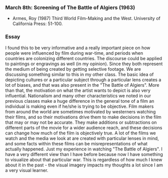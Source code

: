 ### March 8th: Screening of The Battle of Algiers (1963)

- Armes, Roy (1987) Third World Film-Making and the West. University of California Press: 51-100.

### Essay

I found this to be very informative and a really important piece on how people were influenced by film during war-time, and periods when countries are colonizing different countries. The discourse could be applied to paintings or engravings as well (in my opinion). Since they both represent the medium of being created by getting selective footage. We are discussing something similar to this in my other class. The basic idea of depicting cultures or a particular subject through a particular lens creates a lot of biases, and that was also present in the "The Battle of Algiers". More than that, the motivation on what the artist wants to depict is also very influential. Nationalism and many other characteristics we noted in our previous classes make a huge difference in the general tone of a film an individual is making even if he/she is trying to be objective. Film makers from around the world are sometimes motivated by westerners watching their films, and so their motivations drive them to make decisions in the film that may or may not be accurate. They make additions or subtractions on different parts of the movie for a wider audience reach, and these decisions can change how much of the film is objectively true. A lot of the films we watch and the media we look at are created with particular lenses in mind, and some facts within these films can be misrepresentations of what actually happened. Just my experience in watching "The Battle of Algiers". I have a very different view than I have before because now I have something to visualize about that particular war. This is regardless of how much I knew about it in the past - the visual imagery impacts my thoughts a lot since I am a very visual learner.
